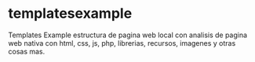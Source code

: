 # templatesexample
Templates Example estructura de pagina web local con analisis de pagina web nativa con html, css, js, php, librerias, recursos, imagenes y otras cosas mas.
